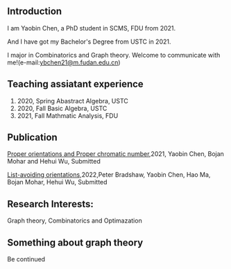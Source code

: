 ## Introduction


I am Yaobin Chen, a PhD student in SCMS, FDU from 2021. 

And I have got my Bachelor's Degree from USTC in 2021. 

I major in Combinatorics and Graph theory. Welcome to communicate with me!(e-mail:ybchen21@m.fudan.edu.cn)

## Teaching assiatant experience 
1. 2020, Spring Abastract Algebra, USTC
2. 2020, Fall Basic Algebra, USTC
3. 2021, Fall Mathmatic Analysis, FDU


## Publication
[Proper orientations and Proper chromatic number](https://arxiv.org/abs/2110.07005),2021, Yaobin Chen, Bojan Mohar and Hehui Wu, Submitted


[List-avoiding orientations](https://arxiv.org/abs/2209.09107),2022,Peter Bradshaw, Yaobin Chen, Hao Ma, Bojan Mohar, Hehui Wu, Submitted

## Research Interests: 
Graph theory, Combinatorics and Optimazation 

## Something about graph theory
Be continued


